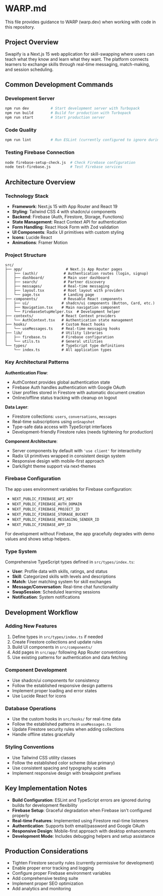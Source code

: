 # WARP.md

This file provides guidance to WARP (warp.dev) when working with code in this repository.

## Project Overview

Swapify is a Next.js 15 web application for skill-swapping where users can teach what they know and learn what they want. The platform connects learners to exchange skills through real-time messaging, match-making, and session scheduling.

## Common Development Commands

### Development Server
```bash
npm run dev          # Start development server with Turbopack
npm run build        # Build for production with Turbopack
npm run start        # Start production server
```

### Code Quality
```bash
npm run lint         # Run ESLint (currently configured to ignore during builds)
```

### Testing Firebase Connection
```bash
node firebase-setup-check.js  # Check Firebase configuration
node test-firebase.js         # Test Firebase services
```

## Architecture Overview

### Technology Stack
- **Framework**: Next.js 15 with App Router and React 19
- **Styling**: Tailwind CSS 4 with shadcn/ui components
- **Backend**: Firebase (Auth, Firestore, Storage, Functions)
- **State Management**: React Context API for authentication
- **Form Handling**: React Hook Form with Zod validation
- **UI Components**: Radix UI primitives with custom styling
- **Icons**: Lucide React
- **Animations**: Framer Motion

### Project Structure
```
src/
├── app/                    # Next.js App Router pages
│   ├── (auth)/            # Authentication routes (login, signup)
│   ├── dashboard/         # Main user dashboard
│   ├── search/            # Partner discovery
│   ├── messages/          # Real-time messaging
│   ├── layout.tsx         # Root layout with providers
│   └── page.tsx           # Landing page
├── components/            # Reusable React components
│   ├── ui/               # shadcn/ui components (Button, Card, etc.)
│   ├── Navigation.tsx    # Main navigation component
│   └── FirebaseSetupHelper.tsx  # Development helper
├── contexts/             # React Context providers
│   └── AuthContext.tsx   # Authentication state management
├── hooks/                # Custom React hooks
│   └── useMessages.ts    # Real-time messaging hooks
├── lib/                  # Utility libraries
│   ├── firebase.ts       # Firebase configuration
│   └── utils.ts          # General utilities
└── types/                # TypeScript type definitions
    └── index.ts          # All application types
```

### Key Architectural Patterns

**Authentication Flow**:
- AuthContext provides global authentication state
- Firebase Auth handles authentication with Google OAuth
- User profiles stored in Firestore with automatic document creation
- Online/offline status tracking with cleanup on logout

**Data Layer**:
- Firestore collections: `users`, `conversations`, `messages`
- Real-time subscriptions using `onSnapshot`
- Type-safe data access with TypeScript interfaces
- Development-friendly Firestore rules (needs tightening for production)

**Component Architecture**:
- Server components by default with `'use client'` for interactivity
- Radix UI primitives wrapped in consistent design system
- Responsive design with mobile-first approach
- Dark/light theme support via next-themes

### Firebase Configuration

The app uses environment variables for Firebase configuration:
- `NEXT_PUBLIC_FIREBASE_API_KEY`
- `NEXT_PUBLIC_FIREBASE_AUTH_DOMAIN`
- `NEXT_PUBLIC_FIREBASE_PROJECT_ID`
- `NEXT_PUBLIC_FIREBASE_STORAGE_BUCKET`
- `NEXT_PUBLIC_FIREBASE_MESSAGING_SENDER_ID`
- `NEXT_PUBLIC_FIREBASE_APP_ID`

For development without Firebase, the app gracefully degrades with demo values and shows setup helpers.

### Type System

Comprehensive TypeScript types defined in `src/types/index.ts`:
- **User**: Profile data with skills, ratings, and status
- **Skill**: Categorized skills with levels and descriptions
- **Match**: User matching system for skill exchanges
- **Message/Conversation**: Real-time chat functionality
- **SwapSession**: Scheduled learning sessions
- **Notification**: System notifications

## Development Workflow

### Adding New Features
1. Define types in `src/types/index.ts` if needed
2. Create Firestore collections and update rules
3. Build UI components in `src/components/`
4. Add pages in `src/app/` following App Router conventions
5. Use existing patterns for authentication and data fetching

### Component Development
- Use shadcn/ui components for consistency
- Follow the established responsive design patterns
- Implement proper loading and error states
- Use Lucide React for icons

### Database Operations
- Use the custom hooks in `src/hooks/` for real-time data
- Follow the established patterns in `useMessages.ts`
- Update Firestore security rules when adding collections
- Handle offline states gracefully

### Styling Conventions
- Use Tailwind CSS utility classes
- Follow the established color scheme (blue primary)
- Use consistent spacing and typography scales
- Implement responsive design with breakpoint prefixes

## Key Implementation Notes

- **Build Configuration**: ESLint and TypeScript errors are ignored during builds for development flexibility
- **Firebase Setup**: Graceful degradation when Firebase isn't configured properly
- **Real-time Features**: Implemented using Firestore real-time listeners
- **Authentication**: Supports both email/password and Google OAuth
- **Responsive Design**: Mobile-first approach with desktop enhancements
- **Development Mode**: Includes debugging helpers and setup assistance

## Production Considerations

- Tighten Firestore security rules (currently permissive for development)
- Enable proper error tracking and logging
- Configure proper Firebase environment variables
- Add comprehensive testing suite
- Implement proper SEO optimization
- Add analytics and monitoring
